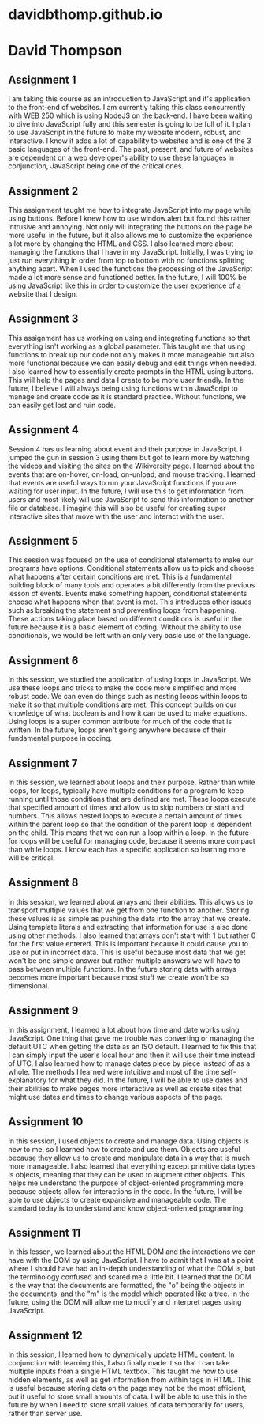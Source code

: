 # davidbthomp.github.io
# David Thompson

## Assignment 1

I am taking this course as an introduction to JavaScript and it's application to the front-end of websites. I am currently taking this class concurrently with WEB 250 which is using NodeJS on the back-end. I have been waiting to dive into JavaScript fully and this semester is going to be full of it. I plan to use JavaScript in the future to make my website modern, robust, and interactive. I know it adds a lot of capability to websites and is one of the 3 basic languages of the front-end. The past, present, and future of websites are dependent on a web developer's ability to use these languages in conjunction, JavaScript being one of the critical ones. 

## Assignment 2

This assignment taught me how to integrate JavaScript into my page while using buttons. Before I knew how to use window.alert but found this rather intrusive and annoying. Not only will integrating the buttons on the page be more useful in the future, but it also allows me to customize the experience a lot more by changing the HTML and CSS.  I also learned more about managing the functions that I have in my JavaScript. Initially, I was trying to just run everything in order from top to bottom with no functions splitting anything apart. When I used the functions the processing of the JavaScript made a lot more sense and functioned better. In the future, I will 100% be using JavaScript like this in order to customize the user experience of a website that I design.

## Assignment 3

This assignment has us working on using and integrating functions so that everything isn't working as a global parameter. This taught me that using functions to break up our code not only makes it more manageable but also more functional because we can easily debug and edit things when needed. I also learned how to essentially create prompts in the HTML using buttons. This will help the pages and data I create to be more user friendly. In the future, I believe I will always being using functions within JavaScript to manage and create code as it is standard practice. Without functions, we can easily get lost and ruin code.

## Assignment 4

Session 4 has us learning about event and their purpose in JavaScript. I jumped the gun in session 3 using them but got to learn more by watching the videos and visiting the sites on the Wikiversity page. I learned about the events that are on-hover, on-load, on-unload, and mouse tracking. I learned that events are useful ways to run your JavaScript functions if you are waiting for user input. In the future, I will use this to get information from users and most likely will use JavaScript to send this information to another file or database. I imagine this will also be useful for creating super interactive sites that move with the user and interact with the user.

## Assignment 5

This session was focused on the use of conditional statements to make our programs have options. Conditional statements allow us to pick and choose what happens after certain conditions are met. This is a fundamental building block of many tools and operates a bit differently from the previous lesson of events. Events make something happen, conditional statements choose what happens when that event is met. This introduces other issues such as breaking the statement and preventing loops from happening. These actions taking place based on different conditions is useful in the future because it is a basic element of coding. Without the ability to use conditionals, we would be left with an only very basic use of the language. 

## Assignment 6

In this session, we studied the application of using loops in JavaScript. We use these loops and tricks to make the code more simplified and more robust code. We can even do things such as nesting loops within loops to make it so that multiple conditions are met. This concept builds on our knowledge of what boolean is and how it can be used to make equations. Using loops is a super common attribute for much of the code that is written. In the future, loops aren't going anywhere because of their fundamental purpose in coding. 

## Assignment 7

In this session, we learned about loops and their purpose. Rather than while loops, for loops, typically have multiple conditions for a program to keep running until those conditions that are defined are met. These loops execute that specified amount of times and allow us to skip numbers or start and numbers. This allows nested loops to execute a certain amount of times within the parent loop so that the condition of the parent loop is dependent on the child. This means that we can run a loop within a loop. In the future for loops will be useful for managing code, because it seems more compact than while loops. I know each has a specific application so learning more will be critical. 

## Assignment 8

In this session, we learned about arrays and their abilities. This allows us to transport multiple values that we get from one function to another. Storing these values is as simple as pushing the data into the array that we create. Using template literals and extracting that information for use is also done using other methods. I also learned that arrays don't start with 1 but rather 0 for the first value entered. This is important because it could cause you to use or put in incorrect data. This is useful because most data that we get won't be one simple answer but rather multiple answers we will have to pass between multiple functions. In the future storing data with arrays becomes more important because most stuff we create won't be so dimensional.

## Assignment 9

In this assignment, I learned a lot about how time and date works using JavaScript. One thing that gave me trouble was converting or managing the default UTC when getting the date as an ISO default. I learned to fix this that I can simply input the user's local hour and then it will use their time instead of UTC. I also learned how to manage dates piece by piece instead of as a whole. The methods I learned were intuitive and most of the time self-explanatory for what they did. In the future, I will be able to use dates and their abilities to make pages more interactive as well as create sites that might use dates and times to change various aspects of the page. 

## Assignment 10

In this session, I used objects to create and manage data. Using objects is new to me, so I learned how to create and use them. Objects are useful because they allow us to create and manipulate data in a way that is much more manageable. I also learned that everything except primitive data types is objects, meaning that they can be used to augment other objects. This helps me understand the purpose of object-oriented programming more because objects allow for interactions in the code. In the future, I will be able to use objects to create expansive and manageable code. The standard today is to understand and know object-oriented programming. 

## Assignment 11

In this lesson, we learned about the HTML DOM and the interactions we can have with the DOM by using JavaScript. I have to admit that I was at a point where I should have had an in-depth understanding of what the DOM is, but the terminology confused and scared me a little bit. I learned that the DOM is the way that the documents are formatted, the "o" being the objects in the documents, and the "m" is the model which operated like a tree. In the future, using the DOM will allow me to modify and interpret pages using JavaScript.

## Assignment 12 

In this session, I learned how to dynamically update HTML content. In conjunction with learning this, I also finally made it so that I can take multiple inputs from a single HTML textbox. This taught me how to use hidden elements, as well as get information from within tags in HTML. This is useful because storing data on the page may not be the most efficient, but it useful to store small amounts of data. I will be able to use this in the future by when I need to store small values of data temporarily for users, rather than server use. 
